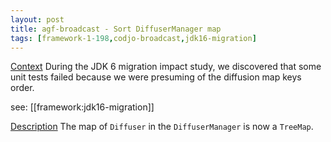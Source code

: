 ```yaml
---
layout: post
title: agf-broadcast - Sort DiffuserManager map
tags: [framework-1-198,codjo-broadcast,jdk16-migration]
---
```

<u>Context</u>
During the JDK 6 migration impact study, we discovered that some unit tests failed because we were presuming of the diffusion map keys order.

see: [[framework:jdk16-migration]]

<u>Description</u>
The map of ```Diffuser``` in the ```DiffuserManager``` is now a ```TreeMap```.
